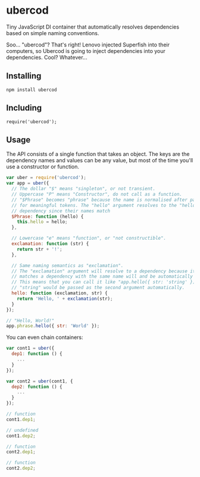 # ubercod

Tiny JavaScript DI container that automatically resolves dependencies based on simple naming conventions.

Soo... "ubercod"? That's right! Lenovo injected Superfish into their computers, so Ubercod is going to inject dependencies into your dependencies. Cool? Whatever...

## Installing

    npm install ubercod

## Including

    require('ubercod');

## Usage

The API consists of a single function that takes an object. The keys are the dependency names and values can be any value, but most of the time you'll use a constructor or function.

```js
var uber = require('ubercod');
var app = uber({
  // The dollar "$" means "singleton", or not transient.
  // Uppercase "P" means "Constructor", do not call as a function.
  // "$Phrase" becomes "phrase" because the name is normalised after parsing
  // for meaningful tokens. The "hello" argument resolves to the "hello"
  // dependency since their names match
  $Phrase: function (hello) {
    this.hello = hello;
  },

  // Lowercase "e" means "function", or "not constructible".
  exclamation: function (str) {
    return str + '!';
  },

  // Same naming semantics as "exclamation".
  // The "exclamation" argument will resolve to a dependency because its name
  // matches a dependency with the same name will and be automatically injected.
  // This means that you can call it like "app.hello({ str: 'string' })" and
  // "string" would be passed as the second argument automatically.
  hello: function (exclamation, str) {
    return 'Hello, ' + exclamation(str);
  }
});

// "Hello, World!"
app.phrase.hello({ str: 'World' });
```

You can even chain containers:

```js
var cont1 = uber({
  dep1: function () {
    ...
  }
});

var cont2 = uber(cont1, {
  dep2: function () {
    ...
  }
});

// function
cont1.dep1;

// undefined
cont1.dep2;

// function
cont2.dep1;

// function
cont2.dep2;
```

